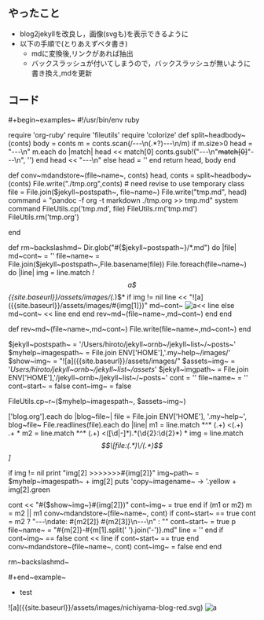 やったこと
----------

-   blog2jekyllを改良し，画像(svgも)を表示できるように
-   以下の手順で(とりあえずベタ書き)
    -   mdに変換後,リンクがあれば抽出
    -   バックスラッシュが付いてしまうので，バックスラッシュが無いように書き換え,mdを更新

コード
------

\#+begin~examples~ \#!/usr/bin/env ruby

require 'org-ruby' require 'fileutils' require 'colorize' def
split~headbody~(conts) body = conts m = conts.scan(/---\n(.\*?)---\n/m)
if m.size&gt;0 head = "---\n" m.each do |match| head &lt;&lt; match\[0\]
conts.gsub!("---\n"~~match\[0\]~~"---\n", '') end head &lt;&lt; "---\n"
else head = '' end return head, body end

def conv~mdandstore~(file~name~, conts) head, conts =
split~headbody~(conts) File.write("./tmp.org",conts) \# need revise to
use temporary class file = File.join(\$jekyll~postspath~, file~name~)
File.write("tmp.md", head) command = "pandoc -f org -t markdown
./tmp.org &gt;&gt; tmp.md" system command FileUtils.cp('tmp.md', file)
FileUtils.rm('tmp.md') FileUtils.rm('tmp.org')

end

def rm~backslashmd~ Dir.glob("\#{\$jekyll~postspath~}/\*.md") do |file|
md~cont~ = '' file~name~ =
File.join(\$jekyll~postspath~,File.basename(file))
File.foreach(file~name~) do |line| img = line.match *!\
$$a\$$${{site.baseurl}}\/assets\/images\/(.*)$* if img != nil line
&lt;&lt; "!\[a\]({{site.baseurl}}/assets/images/\#{img\[1\]})" md~cont~
![a]({{site.baseurl}}/assets/images/\#{img\[1\]})&lt;&lt; line else md~cont~ &lt;&lt; line end end
rev~md~(file~name~,md~cont~) end end

def rev~md~(file~name~,md~cont~) File.write(file~name~,md~cont~) end

\$jekyll~postspath~ = '/Users/hiroto/jekyll~ornb~/jekyll~list~/~posts~'
\$myhelp~imagespath~ = File.join ENV\['HOME'\],'.my~help~/images/'
\$show~img~ = "!\[a\]\({{site.baseurl}}/assets/images/" \$assets~img~ =
'*Users/hiroto/jekyll~ornb~/jekyll~list~/assets*' \$jekyll~imgpath~ =
File.join ENV\['HOME'\],'/jekyll~ornb~/jekyll~list~/~posts~' cont = ''
file~name~ = '' cont~start~ = false cont~img~ = false

FileUtils.cp~r~(\$myhelp~imagespath~, \$assets~img~)

\['blog.org'\].each do |blog~file~| file = File.join ENV\['HOME'\],
'.my~help~', blog~file~ File.readlines(file).each do |line| m1 =
line.match *\^\* (.+) \<(.+) .+ * m2 = line.match *\^\* (.+)
\<(\[\d|-\]\*).\*(\d{2}:\d{2}\*) * img = line.match
*$$\[file:(.*)\/(.*)$$\]*

if img != nil print "img\[2\] &gt;&gt;&gt;&gt;&gt;&gt;&gt;\#{img\[2\]}"
img~path~ = \$myhelp~imagespath~ + img\[2\] puts 'copy~imagename~ -&gt;
'.yellow + img\[2\].green

cont &lt;&lt; "\#{\$show~img~}\#{img\[2\]})" cont~img~ = true end if (m1
or m2) m = m2 || m1 conv~mdandstore~(file~name~, cont) if cont~start~ ==
true cont = m2 ? "---\ndate: \#{m2\[2\]} \#{m2\[3\]}\n---\n" : ""
cont~start~ = true p file~name~ = "\#{m\[2\]}-\#{m\[1\].split('
').join('-')}.md" line = '' end if cont~img~ == false cont &lt;&lt; line
if cont~start~ == true end conv~mdandstore~(file~name~, cont) cont~img~
= false end end

rm~backslashmd~

\#+end~example~

-   test

!\[a\]({{site.baseurl}}/assets/images/nichiyama-blog-red.svg)
![a]({{site.baseurl}}/assets/images/nichiyama-blog-red.svg)